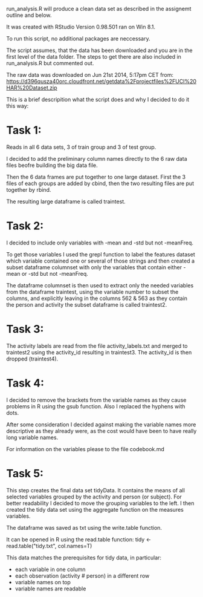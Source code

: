 run_analysis.R will produce a clean data set as described in the assignemt outline and below.

It was created with RStudio Version 0.98.501 ran on Win 8.1.

To run this script, no additional packages are neccessary.

The script assumes, that the data has been downloaded and you are in the first level of the data folder.
The steps to get there are also included in run_analysis.R but commented out.

The raw data was downloaded on Jun 21st 2014, 5:17pm CET from:
https://d396qusza40orc.cloudfront.net/getdata%2Fprojectfiles%2FUCI%20HAR%20Dataset.zip

This is a brief descripition what the script does and why I decided to do it this way:


# Task 1:

Reads in all 6 data sets, 3 of train group and 3 of test group. 

I decided to add the preliminary column names directly to the 6 raw data files beofre building the big data file.

Then the 6 data frames are put together to one large dataset.
First the 3 files of each groups are added by cbind, then the two resulting files are put together by rbind.

The resulting large dataframe is called traintest. 


# Task 2:

I decided to include only variables with -mean and -std but not -meanFreq.

To get those variables I used the grepl function to label the features dataset which variable contained
one or several of those strings and then created a subset dataframe columnset with only the variables that contain either -mean or -std but not -meanFreq. 

The dataframe columnset is then used to extract only the needed variables from the dataframe traintest, using the
variable number to subset the columns, and explicitly leaving in the columns 562 & 563 as they contain the person and activity the subset dataframe is called traintest2.


# Task 3:

The activity labels are read from the file activity_labels.txt and merged to traintest2 using the activity_id
resulting in traintest3.
The activity_id is then dropped (traintest4).

# Task 4:

I decided to remove the brackets from the variable names as they cause problems in R using the gsub function.
Also I replaced the hyphens with dots.

After some consideration I decided against making the variable names more descriptive as they 
already were, as the cost would have been to have really long variable names. 

For information on the variables please to the file codebook.md

# Task 5:

This step creates the final data set tidyData. It contains the means of all selected variables grouped by
the activity and person (or subject). For better readability I decided to move the grouping variables to the left.
I then created the tidy data set using the aggregate function on the measures variables.

The dataframe was saved as txt using the write.table function.

It can be opened in R using the read.table function:
tidy <- read.table("tidy.txt", col.names=T)


This data matches the prerequisites for tidy data, in particular:
- each variable in one column
- each observation (activity # person) in a different row
- variable names on top
- variable names are readable






